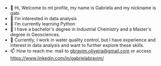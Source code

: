 - 👋 Hi, Welcome to mt profile, my name is Gabriela and my nickname is gabi
- 👀 I’m interested in data analysis
- 🌱 I’m currently learning Python
- 📖 I have a bachelor's degree in Industrial Chemistry and a Master's degree in Geosciences.
- 💼 Currently, I work in water quality control, but I have experience and interest in data analysis and want to further explore these skills.
- 📫 How to reach me: mail to gbravim.oliveira@gmail.com or access https://www.linkedin.com/in/gabrielabravim/


